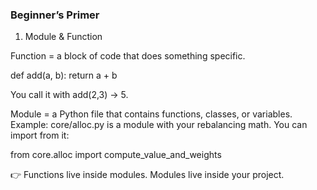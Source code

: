 ### Beginner’s Primer

1. Module & Function

Function = a block of code that does something specific.

def add(a, b):
    return a + b

You call it with add(2,3) → 5.

Module = a Python file that contains functions, classes, or variables.
Example: core/alloc.py is a module with your rebalancing math.
You can import from it:

from core.alloc import compute_value_and_weights

👉 Functions live inside modules. Modules live inside your project.